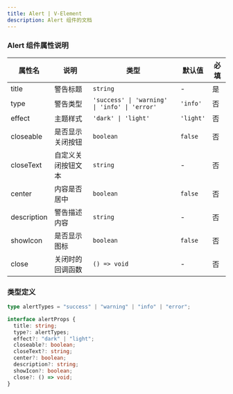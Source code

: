 ```yaml
---
title: Alert | V-Element
description: Alert 组件的文档
---
```


### Alert 组件属性说明

| 属性名      | 说明               | 类型                                          | 默认值    | 必填 |
| ----------- | ------------------ | --------------------------------------------- | --------- | ---- |
| title       | 警告标题           | `string`                                      | -         | 是   |
| type        | 警告类型           | `'success' \| 'warning' \| 'info' \| 'error'` | `'info'`  | 否   |
| effect      | 主题样式           | `'dark' \| 'light'`                           | `'light'` | 否   |
| closeable   | 是否显示关闭按钮   | `boolean`                                     | `false`   | 否   |
| closeText   | 自定义关闭按钮文本 | `string`                                      | -         | 否   |
| center      | 内容是否居中       | `boolean`                                     | `false`   | 否   |
| description | 警告描述内容       | `string`                                      | -         | 否   |
| showIcon    | 是否显示图标       | `boolean`                                     | `false`   | 否   |
| close       | 关闭时的回调函数   | `() => void`                                  | -         | 否   |

### 类型定义

```typescript
type alertTypes = "success" | "warning" | "info" | "error";

interface alertProps {
  title: string;
  type?: alertTypes;
  effect?: "dark" | "light";
  closeable?: boolean;
  closeText?: string;
  center?: boolean;
  description?: string;
  showIcon?: boolean;
  close?: () => void;
}
```
